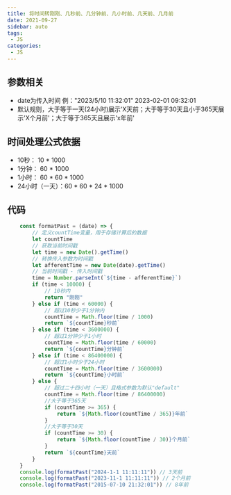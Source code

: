 ```yaml
---
title: 将时间转刚刚、几秒前、几分钟前、几小时前、几天前、几月前
date: 2021-09-27
sidebar: auto
tags: 
 - JS
categories:
 - JS
---
```


## 参数相关
- date为传入时间 例："2023/5/10 11:32:01" 2023-02-01 09:32:01
- 默认规则，大于等于一天(24小时)展示'X天前；大于等于30天且小于365天展示'X个月前'；大于等于365天且展示'x年前'

## 时间处理公式依据
- 10秒： 10 * 1000
- 1分钟： 60 * 1000
- 1小时： 60 * 60 * 1000
- 24小时（一天）：60 * 60 * 24 * 1000

## 代码
```javascript
    const formatPast = (date) => {
        // 定义countTime变量，用于存储计算后的数据
        let countTime
        // 获取当前时间戳
        let time = new Date().getTime()
        // 转换传入参数为时间戳
        let afferentTime = new Date(date).getTime()
        // 当前时间戳 - 传入时间戳
        time = Number.parseInt(`${time - afferentTime}`)
        if (time < 10000) {
            // 10秒内
            return "刚刚"
        } else if (time < 60000) {
            // 超过10秒少于1分钟内
            countTime = Math.floor(time / 1000)
            return `${countTime}秒前`
        } else if (time < 3600000) {
            // 超过1分钟少于1小时
            countTime = Math.floor(time / 60000)
            return `${countTime}分钟前`
        } else if (time < 86400000) {
            // 超过1小时少于24小时
            countTime = Math.floor(time / 3600000)
            return `${countTime}小时前`
        } else {
            // 超过二十四小时（一天）且格式参数为默认"default"
            countTime = Math.floor(time / 86400000)
            //大于等于365天
            if (countTime >= 365) {
                return `${Math.floor(countTime / 365)}年前`
            }
            //大于等于30天
            if (countTime >= 30) {
                return `${Math.floor(countTime / 30)}个月前`
            }
            return `${countTime}天前`
        } 
    }
    console.log(formatPast("2024-1-1 11:11:11")) // 3天前
    console.log(formatPast("2023-11-1 11:11:11")) // 2个月前
    console.log(formatPast("2015-07-10 21:32:01")) // 8年前
```
